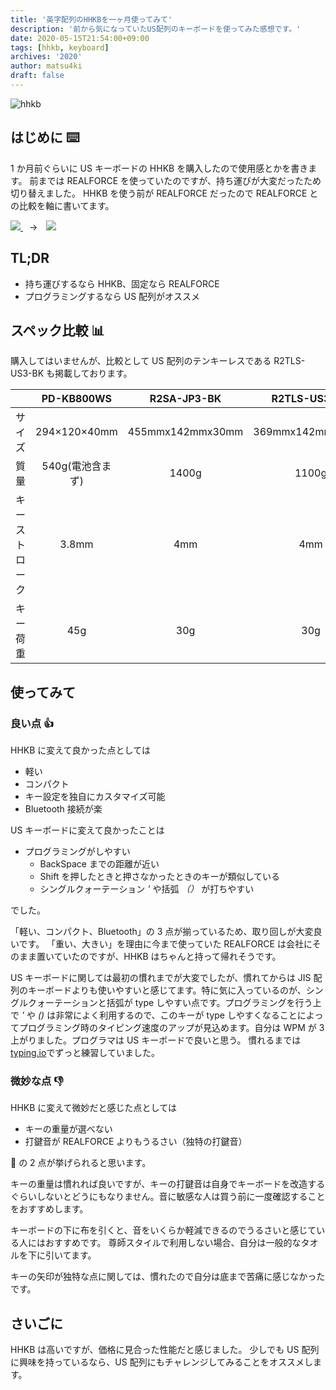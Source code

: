 ```yaml
---
title: '英字配列のHHKBを一ヶ月使ってみて'
description: '前から気になっていたUS配列のキーボードを使ってみた感想です。'
date: 2020-05-15T21:54:00+09:00
tags: [hhkb, keyboard]
archives: '2020'
author: matsu4ki
draft: false
---
```


![hhkb](/post/keyboard/img/hhkb.png)

## はじめに ⌨️

1 か月前ぐらいに US キーボードの HHKB を購入したので使用感とかを書きます。
前までは REALFORCE を使っていたのですが、持ち運びが大変だったため切り替えました。
HHKB を使う前が REALFORCE だったので REALFORCE との比較を軸に書いてます。

<div class="is-flex">
  <a href="https://www.amazon.co.jp/gp/product/B077QH54KX/ref=as_li_ss_il?ie=UTF8&psc=1&linkCode=li3&tag=&linkId=7315fb5e1c3a0da53c5998f845b5fe4e&language=ja_JP" rel="noopener" target="_blank">
    <img border="0" src="//ws-fe.amazon-adsystem.com/widgets/q?_encoding=UTF8&ASIN=B077QH54KX&Format=_SL250_&ID=AsinImage&MarketPlace=JP&ServiceVersion=20070822&WS=1&tag=&language=ja_JP">
  </a>
  <span style="margin: 0px 10px" class="is-size-1">→</span>
  <a href="https://www.amazon.co.jp/gp/product/B082TQK2SB/ref=as_li_ss_il?ie=UTF8&psc=1&linkCode=li2&tag=matsu4ki-22&linkId=fde61893184db9a874770196f9b352d5&language=ja_JP" rel="noopener" target="_blank">
    <img border="0" src="//ws-fe.amazon-adsystem.com/widgets/q?_encoding=UTF8&ASIN=B082TQK2SB&Format=_SL160_&ID=AsinImage&MarketPlace=JP&ServiceVersion=20070822&WS=1&tag=matsu4ki-22&language=ja_JP" >
  </a>
</div>

## TL;DR

- 持ち運びするなら HHKB、固定なら REALFORCE
- プログラミングするなら US 配列がオススメ

## スペック比較 📊

購入してはいませんが、比較として US 配列のテンキーレスである R2TLS-US3-BK も掲載しております。

|                |    PD-KB800WS    |   R2SA-JP3-BK    |   R2TLS-US3-BK   |
| :------------: | :--------------: | :--------------: | :--------------: |
|     サイズ     |   294×120×40mm   | 455mmx142mmx30mm | 369mmx142mmx30mm |
|      質量      | 540g(電池含まず) |      1400g       |      1100g       |
| キーストローク |      3.8mm       |       4mm        |       4mm        |
|    キー荷重    |       45g        |       30g        |       30g        |

## 使ってみて

### 良い点 👍

HHKB に変えて良かった点としては

- 軽い
- コンパクト
- キー設定を独自にカスタマイズ可能
- Bluetooth 接続が楽

US キーボードに変えて良かったことは

- プログラミングがしやすい
  - BackSpace までの距離が近い
  - Shift を押したときと押さなかったときのキーが類似している
  - シングルクォーテーション _'_ や括弧 _（）_ が打ちやすい

でした。

「軽い、コンパクト、Bluetooth」の 3 点が揃っているため、取り回しが大変良いです。
「重い、大きい」を理由に今まで使っていた REALFORCE は会社にそのまま置いていたのですが、HHKB はちゃんと持って帰れそうです。

US キーボードに関しては最初の慣れまでが大変でしたが、慣れてからは JIS 配列のキーボードよりも使いやすいと感じてます。特に気に入っているのが、シングルクォーテーションと括弧が type しやすい点です。プログラミングを行う上で _'_ や _()_ は非常によく利用するので、このキーが type しやすくなることによってプログラミング時のタイピング速度のアップが見込めます。自分は WPM が 3 上がりました。プログラマは US キーボードで良いと思う。
慣れるまでは[typing.io](https://typing.io)でずっと練習していました。

### 微妙な点 👎

HHKB に変えて微妙だと感じた点としては

- キーの重量が選べない
- 打鍵音が REALFORCE よりもうるさい（独特の打鍵音）

 の 2 点が挙げられると思います。

キーの重量は慣れれば良いですが、キーの打鍵音は自身でキーボードを改造するぐらいしないとどうにもなりません。音に敏感な人は買う前に一度確認することをおすすめします。

キーボードの下に布を引くと、音をいくらか軽減できるのでうるさいと感じている人にはおすすめです。
尊師スタイルで利用しない場合、自分は一般的なタオルを下に引いてます。

キーの矢印が独特な点に関しては、慣れたので自分は底まで苦痛に感じなかったです。

## さいごに

HHKB は高いですが、価格に見合った性能だと感じました。
少しでも US 配列に興味を持っているなら、US 配列にもチャレンジしてみることをオススメします。

